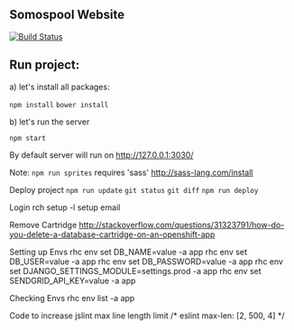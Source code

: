 Somospool Website
----

[![Build Status](https://travis-ci.org/garciadiazjaime/website-somospool.svg)](https://travis-ci.org/garciadiazjaime/website-somospool)

Run project:
----
a) let's install all packages:

`npm install`
`bower install`

b) let's run the server

`npm start`

By default server will run on http://127.0.0.1:3030/

Note: `npm run sprites` requires 'sass'
http://sass-lang.com/install

Deploy project
`npm run update`
`git status`
`git diff`
`npm run deploy`

Login rch
setup -l setup email

Remove Cartridge
http://stackoverflow.com/questions/31323791/how-do-you-delete-a-database-cartridge-on-an-openshift-app

Setting up Envs
rhc env set DB_NAME=value -a app
rhc env set DB_USER=value -a app
rhc env set DB_PASSWORD=value -a app
rhc env set DJANGO_SETTINGS_MODULE=settings.prod -a app
rhc env set SENDGRID_API_KEY=value -a app

Checking Envs
rhc env list -a app

Code to increase jslint max line length limit
/* eslint max-len: [2, 500, 4] */
